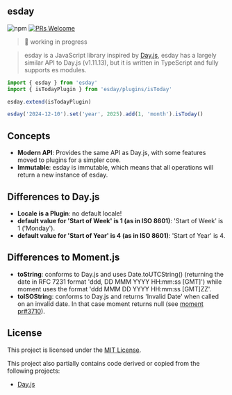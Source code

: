 ## esday

![npm](https://img.shields.io/npm/v/esday) [![PRs Welcome](https://img.shields.io/badge/PRs-welcome-brightgreen.svg)](https://makeapullrequest.com)

> 🚧 working in progress

> esday is a JavaScript library inspired by [Day.js](https://github.com/iamkun/dayjs), esday has a largely similar API to Day.js (v1.11.13), but it is written in TypeScript and fully supports es modules.

```javascript
import { esday } from 'esday'
import { isTodayPlugin } from 'esday/plugins/isToday'

esday.extend(isTodayPlugin)

esday('2024-12-10').set('year', 2025).add(1, 'month').isToday()
```

## Concepts

- **Modern API**: Provides the same API as Day.js, with some features moved to plugins for a simpler core.
- **Immutable**: esday is immutable, which means that all operations will return a new instance of esday.

## Differences to Day.js

- **Locale is a Plugin**: no default locale!
- **default value for 'Start of Week' is 1 (as in ISO 8601)**: 'Start of Week' is 1 ('Monday').
- **default value for 'Start of Year' is 4 (as in ISO 8601)**: 'Start of Year' is 4.

## Differences to Moment.js

- **toString**: conforms to Day.js and uses Date.toUTCString() (returning the date in RFC 7231 format 'ddd, DD MMM YYYY HH:mm:ss [GMT]') while moment uses the format 'ddd MMM DD YYYY HH:mm:ss [GMT]ZZ'.
- **toISOString**: conforms to Day.js and returns 'Invalid Date' when called on an invalid date. In that case moment returns null (see [moment pr#3710](https://github.com/moment/moment/pull/3710)).

## License

This project is licensed under the [MIT License](LICENSE).

This project also partially contains code derived or copied from the following projects:

- [Day.js](https://github.com/iamkun/dayjs)
